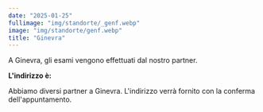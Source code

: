 ```yaml
---
date: "2025-01-25"
fullimage: "img/standorte/_genf.webp"
image: "img/standorte/genf.webp"
title: "Ginevra"
---
```


A Ginevra, gli esami vengono effettuati dal nostro partner.

**L'indirizzo è:**

Abbiamo diversi partner a Ginevra. L'indirizzo verrà fornito con la conferma dell'appuntamento.
